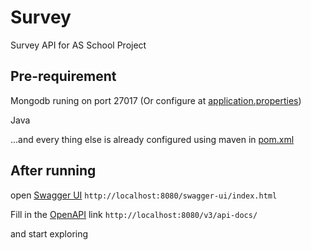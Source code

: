# Survey
Survey API for AS School Project

## Pre-requirement

Mongodb runing on port 27017 (Or configure at [application.properties](src/main/resources/application.properties))

Java 

...and every thing else is already configured using maven in [pom.xml](pom.xml)

## After running

open [Swagger UI](http://localhost:8080/swagger-ui/index.html) `http://localhost:8080/swagger-ui/index.html`

Fill in the [OpenAPI](http://localhost:8080/v3/api-docs/) link `http://localhost:8080/v3/api-docs/`

and start exploring
